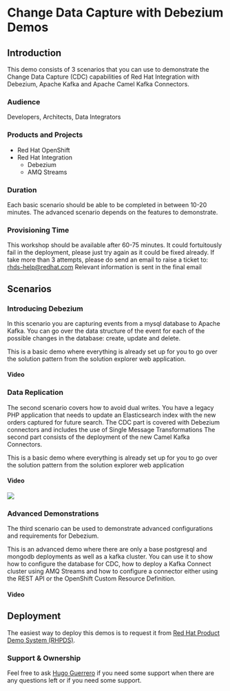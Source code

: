 # Change Data Capture with Debezium Demos

## Introduction

This demo consists of 3 scenarios that you can use to demonstrate the Change Data Capture (CDC) capabilities of Red Hat Integration with Debezium, Apache Kafka and Apache Camel Kafka Connectors.

### Audience

Developers, Architects, Data Integrators

### Products and Projects

- Red Hat OpenShift
- Red Hat Integration
  - Debezium
  - AMQ Streams

### Duration

Each basic scenario should be able to be completed in between 10-20 minutes. The advanced scenario depends on the features to demonstrate.

### Provisioning Time

This workshop should be available after 60-75 minutes. It could fortuitously fail in the deployment, please just try again as it could be fixed already. If take more than 3 attempts, please do send an email to raise a ticket to: rhds-help@redhat.com
Relevant information is sent in the final email

## Scenarios

### Introducing Debezium

In this scenario you are capturing events from a mysql database to Apache Kafka. You can go over the data structure of the event for each of the possible changes in the database: create, update and delete. 

This is a basic demo where everything is already set up for you to go over the solution pattern from the solution explorer web application.

#### Video

### Data Replication

The second scenario covers how to avoid dual writes. You have a legacy PHP application that needs to update an Elasticsearch index with the new orders captured for future search. The CDC part is covered with Debezium connectors and includes the use of Single Message Transformations The second part consists of the deployment of the new Camel Kafka Connectors.

This is a basic demo where everything is already set up for you to go over the solution pattern from the solution explorer web application

#### Video

[![](https://i.ytimg.com/vi/LVizd46AD_Q/hqdefault.jpg?sqp=-oaymwEZCPYBEIoBSFXyq4qpAwsIARUAAIhCGAFwAQ==&rs=AOn4CLCLbGoabBwtHlxtWbdL9slZ0I-Oug)](https://www.youtube.com/watch?v=LVizd46AD_Q)

### Advanced Demonstrations
The third scenario can be used to demonstrate advanced configurations and requirements for Debezium. 

This is an advanced demo where there are only a base postgresql and mongodb deployments as well as a kafka cluster. You can use it to show how to configure the database for CDC, how to deploy a Kafka Connect cluster using AMQ Streams and how to configure a connector either using the REST API or the OpenShift Custom Resource Definition.

#### Video

## Deployment

The easiest way to deploy this demos is to request it from [Red Hat Product Demo System (RHPDS)](https://rhpds.redhat.com).

### Support & Ownership
Feel free to ask [Hugo Guerrero](https://github.com/hguerrero) if you need some support when there are any questions left or if you need some support.

